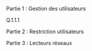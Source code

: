 Partie 1 : Gestion des utilisateurs

Q.1.1.1






Partie 2 : Restriction utilisateurs




Partie 3 : Lecteurs réseaux
